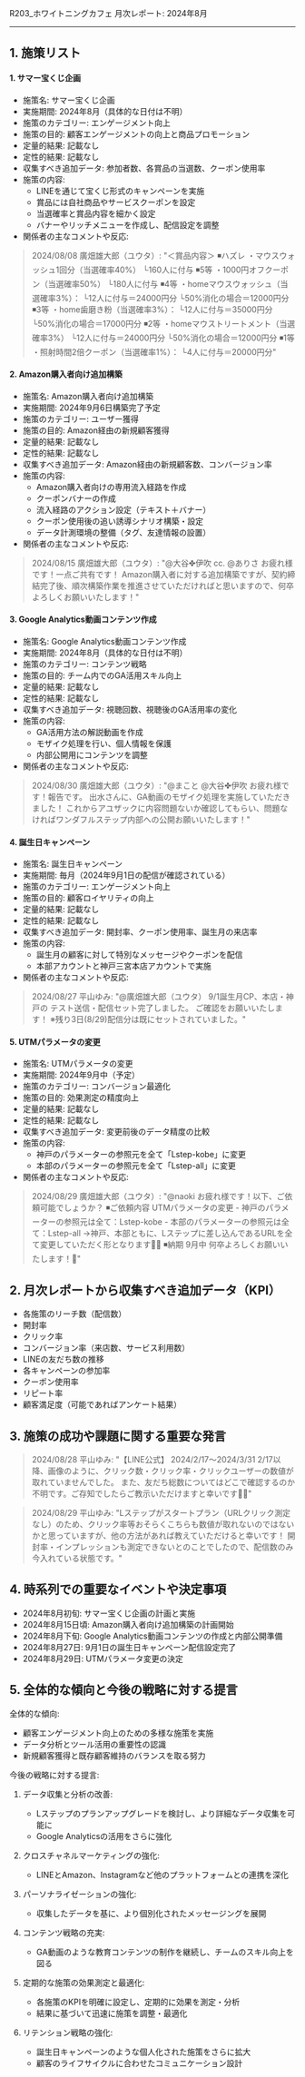 R203_ホワイトニングカフェ 月次レポート: 2024年8月

---

## 1. 施策リスト

#### 1. サマー宝くじ企画

- 施策名: サマー宝くじ企画
- 実施期間: 2024年8月（具体的な日付は不明）
- 施策のカテゴリー: エンゲージメント向上
- 施策の目的: 顧客エンゲージメントの向上と商品プロモーション
- 定量的結果: 記載なし
- 定性的結果: 記載なし
- 収集すべき追加データ: 参加者数、各賞品の当選数、クーポン使用率
- 施策の内容: 
  - LINEを通じて宝くじ形式のキャンペーンを実施
  - 賞品には自社商品やサービスクーポンを設定
  - 当選確率と賞品内容を細かく設定
  - バナーやリッチメニューを作成し、配信設定を調整
- 関係者の主なコメントや反応:
> 2024/08/08 廣畑雄大郎（ユウタ）: "＜賞品内容＞ ◾️ハズレ ・マウスウォッシュ1回分（当選確率40%） └160人に付与 ◾️5等 ・1000円オフクーポン（当選確率50%） └180人に付与 ◾️4等 ・homeマウスウォッシュ（当選確率3%）： └12人に付与＝24000円分 └50%消化の場合＝12000円分 ◾️3等 ・home歯磨き粉（当選確率3%）： └12人に付与＝35000円分 └50%消化の場合＝17000円分 ◾️2等 ・homeマウストリートメント（当選確率3%） └12人に付与＝24000円分 └50%消化の場合＝12000円分 ◾️1等 ・照射時間2倍クーポン（当選確率1%）： └4人に付与＝20000円分"

#### 2. Amazon購入者向け追加構築

- 施策名: Amazon購入者向け追加構築
- 実施期間: 2024年9月6日構築完了予定
- 施策のカテゴリー: ユーザー獲得
- 施策の目的: Amazon経由の新規顧客獲得
- 定量的結果: 記載なし
- 定性的結果: 記載なし
- 収集すべき追加データ: Amazon経由の新規顧客数、コンバージョン率
- 施策の内容: 
  - Amazon購入者向けの専用流入経路を作成
  - クーポンバナーの作成
  - 流入経路のアクション設定（テキスト＋バナー）
  - クーポン使用後の追い誘導シナリオ構築・設定
  - データ計測環境の整備（タグ、友達情報の設置）
- 関係者の主なコメントや反応:
> 2024/08/15 廣畑雄大郎（ユウタ）: "@大谷✤伊吹 cc. @ありさ お疲れ様です！一点ご共有です！ Amazon購入者に対する追加構築ですが、契約締結完了後、順次構築作業を推進させていただければと思いますので、何卒よろしくお願いいたします！"

#### 3. Google Analytics動画コンテンツ作成

- 施策名: Google Analytics動画コンテンツ作成
- 実施期間: 2024年8月（具体的な日付は不明）
- 施策のカテゴリー: コンテンツ戦略
- 施策の目的: チーム内でのGA活用スキル向上
- 定量的結果: 記載なし
- 定性的結果: 記載なし
- 収集すべき追加データ: 視聴回数、視聴後のGA活用率の変化
- 施策の内容: 
  - GA活用方法の解説動画を作成
  - モザイク処理を行い、個人情報を保護
  - 内部公開用にコンテンツを調整
- 関係者の主なコメントや反応:
> 2024/08/30 廣畑雄大郎（ユウタ）: "@まこと @大谷✤伊吹 お疲れ様です！報告です。 出水さんに、GA動画のモザイク処理を実施していただきました！ これからアユザックに内容問題ないか確認してもらい、問題なければワンダフルステップ内部への公開お願いいたします！"

#### 4. 誕生日キャンペーン

- 施策名: 誕生日キャンペーン
- 実施期間: 毎月（2024年9月1日の配信が確認されている）
- 施策のカテゴリー: エンゲージメント向上
- 施策の目的: 顧客ロイヤリティの向上
- 定量的結果: 記載なし
- 定性的結果: 記載なし
- 収集すべき追加データ: 開封率、クーポン使用率、誕生月の来店率
- 施策の内容: 
  - 誕生月の顧客に対して特別なメッセージやクーポンを配信
  - 本部アカウントと神戸三宮本店アカウントで実施
- 関係者の主なコメントや反応:
> 2024/08/27 平山ゆみ: "@廣畑雄大郎（ユウタ） 9/1誕生月CP、本店・神戸の テスト送信・配信セット完了しました。 ご確認をお願いいたします！ ※残り3日(8/29)配信分は既にセットされていました。"

#### 5. UTMパラメータの変更

- 施策名: UTMパラメータの変更
- 実施期間: 2024年9月中（予定）
- 施策のカテゴリー: コンバージョン最適化
- 施策の目的: 効果測定の精度向上
- 定量的結果: 記載なし
- 定性的結果: 記載なし
- 収集すべき追加データ: 変更前後のデータ精度の比較
- 施策の内容: 
  - 神戸のパラメーターの参照元を全て「Lstep-kobe」に変更
  - 本部のパラメーターの参照元を全て「Lstep-all」に変更
- 関係者の主なコメントや反応:
> 2024/08/29 廣畑雄大郎（ユウタ）: "@naoki お疲れ様です！以下、ご依頼可能でしょうか？ ◾️ご依頼内容 UTMパラメータの変更 - 神戸のパラメーターの参照元は全て：Lstep-kobe - 本部のパラメーターの参照元は全て：Lstep-all →神戸、本部ともに、Lステップに差し込んであるURLを全て変更していただく形となります🙇‍♂️ ◾️納期 9月中 何卒よろしくお願いいたします！🙏"

## 2. 月次レポートから収集すべき追加データ（KPI）

- 各施策のリーチ数（配信数）
- 開封率
- クリック率
- コンバージョン率（来店数、サービス利用数）
- LINEの友だち数の推移
- 各キャンペーンの参加率
- クーポン使用率
- リピート率
- 顧客満足度（可能であればアンケート結果）

## 3. 施策の成功や課題に関する重要な発言

> 2024/08/28 平山ゆみ: "【LINE公式】 2024/2/17〜2024/3/31 2/17以降、画像のように、クリック数・クリック率・クリックユーザーの数値が取れていませんでした。 また、友だち総数についてはどこで確認するのか不明です。ご存知でしたらご教示いただけますと幸いです🙇‍♀️"

> 2024/08/29 平山ゆみ: "Lステップがスタートプラン（URLクリック測定なし）のため、クリック率等おそらくこちらも数値が取れないのではないかと思っていますが、他の方法があれば教えていただけると幸いです！ 開封率・インプレッションも測定できないとのことでしたので、配信数のみ今入れている状態です。"

## 4. 時系列での重要なイベントや決定事項

- 2024年8月初旬: サマー宝くじ企画の計画と実施
- 2024年8月15日頃: Amazon購入者向け追加構築の計画開始
- 2024年8月下旬: Google Analytics動画コンテンツの作成と内部公開準備
- 2024年8月27日: 9月1日の誕生日キャンペーン配信設定完了
- 2024年8月29日: UTMパラメータ変更の決定

## 5. 全体的な傾向と今後の戦略に対する提言

全体的な傾向:
- 顧客エンゲージメント向上のための多様な施策を実施
- データ分析とツール活用の重要性の認識
- 新規顧客獲得と既存顧客維持のバランスを取る努力

今後の戦略に対する提言:
1. データ収集と分析の改善:
   - Lステップのプランアップグレードを検討し、より詳細なデータ収集を可能に
   - Google Analyticsの活用をさらに強化

2. クロスチャネルマーケティングの強化:
   - LINEとAmazon、Instagramなど他のプラットフォームとの連携を深化

3. パーソナライゼーションの強化:
   - 収集したデータを基に、より個別化されたメッセージングを展開

4. コンテンツ戦略の充実:
   - GA動画のような教育コンテンツの制作を継続し、チームのスキル向上を図る

5. 定期的な施策の効果測定と最適化:
   - 各施策のKPIを明確に設定し、定期的に効果を測定・分析
   - 結果に基づいて迅速に施策を調整・最適化

6. リテンション戦略の強化:
   - 誕生日キャンペーンのような個人化された施策をさらに拡大
   - 顧客のライフサイクルに合わせたコミュニケーション設計